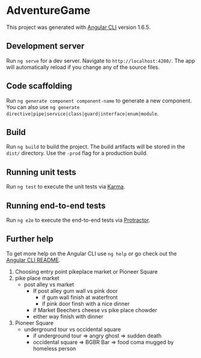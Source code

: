# AdventureGame

This project was generated with [Angular CLI](https://github.com/angular/angular-cli) version 1.6.5.

## Development server

Run `ng serve` for a dev server. Navigate to `http://localhost:4200/`. The app will automatically reload if you change any of the source files.

## Code scaffolding

Run `ng generate component component-name` to generate a new component. You can also use `ng generate directive|pipe|service|class|guard|interface|enum|module`.

## Build

Run `ng build` to build the project. The build artifacts will be stored in the `dist/` directory. Use the `-prod` flag for a production build.

## Running unit tests

Run `ng test` to execute the unit tests via [Karma](https://karma-runner.github.io).

## Running end-to-end tests

Run `ng e2e` to execute the end-to-end tests via [Protractor](http://www.protractortest.org/).

## Further help

To get more help on the Angular CLI use `ng help` or go check out the [Angular CLI README](https://github.com/angular/angular-cli/blob/master/README.md).


1. Choosing entry point pikeplace market or Pioneer Square
2. pike place market
    - post alley vs market
        - If post alley  gum wall vs pink door
            - if gum wall finish at waterfront 
            - if pink door finsh with a nice dinner
        - if Market Beechers cheese vs pike place chowder
        -  either way finish with dinner
3. Pioneer Square
    - underground tour vs occidental square
        - if underground tour => angry ghost => sudden death
        - occidental square => BGBR Bar => food coma mugged by homeless person